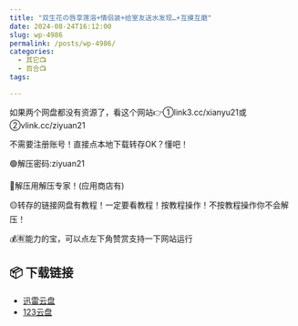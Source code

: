 ```yaml
---
title: "双生花の唇享莲溶+情侣装+给室友送水发现…+互摸互磨"
date: 2024-08-24T16:12:00
slug: wp-4986
permalink: /posts/wp-4986/
categories:
  - 其它📺
  - 百合📺
tags:

---
```


如果两个网盘都没有资源了，看这个网站👉①link3.cc/xianyu21或②vlink.cc/ziyuan21

不需要注册账号！直接点本地下载转存OK？懂吧！

🟢解压密码:ziyuan21

🔵解压用解压专家！(应用商店有)

🟡转存的链接网盘有教程！一定要看教程！按教程操作！不按教程操作你不会解压！

💰🈶能力的宝，可以点左下角赞赏支持一下网站运行

## 📦 下载链接
- [迅雷云盘](https://blziyuan21.com/pay-download/4986?key=8c6f682ada&down_id=0)
- [123云盘](https://blziyuan21.com/pay-download/4986?key=8c6f682ada&down_id=1)

